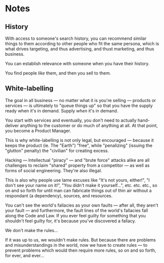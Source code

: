 # Notes

## History

With access to someone's search history, you can recommend similar things to them according to other people who fit the same persona, which is what drives targeting, and thus advertising, and thust marketing, and thus business.

You can establish relevance with someone when you have their history.

You find people _like_ them, and then you sell to them.

## White-labelling

The goal in all business — no matter what it is you're selling — products or services — is ultimately to "queue things up" so that you have the supply ready when it's in demand. Supply _when_ it's in demand.

You start with services and eventually, you don't need to actually hand-deliver anything to the customer or do much of anything at all. At that point, you become a Product Manager.

This is why white-labelling is not only legal, but encouraged — because it keeps the product (ie. The "Earth") "free", while "penalizing" (issuing the "glutton" penalty) the "civilian" for creating excess.

Hacking — Intellectual "piracy" — and "brute force" attacks alike are all challenges to reclaim "shared" property from a competitor — as well as forms of social engineering. They're also illegal.

This is also why people use lame excuses like "It's not yours, either!", "I don't see your name on it!", "You didn't make it yourself...", etc. etc. etc., so on and so forth for until man can fabricate things out of thin air without a respondant (a dependency), sources, and resources.

You can't see the world's fallacies as your own faults — after all, they aren't your fault — and furthermore, the fault lines of the world's fallacies fall along the Code and Law. If you ever feel guilty for something that you shouldn't feel guilty for, it's because you've discovered a fallacy.

We don't make the rules...

If it was up to us, we wouldn't make rules. But because there are problems and misunderstandings in the world, now we have to create rules — to prevent problems which would then require more rules, so on and so forth, for ever, and ever...
